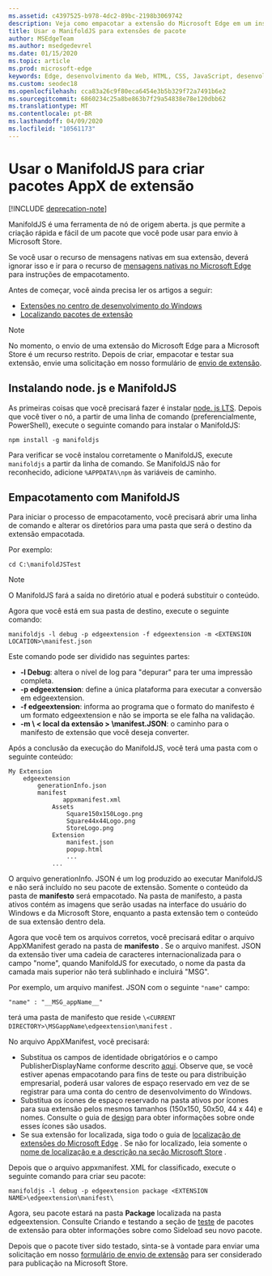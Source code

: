 ```yaml
---
ms.assetid: c4397525-b978-4dc2-89bc-2198b3069742
description: Veja como empacotar a extensão do Microsoft Edge em um instantâneo com ManifoldJS, a ferramenta de código-fonte aberto node. js.
title: Usar o ManifoldJS para extensões de pacote
author: MSEdgeTeam
ms.author: msedgedevrel
ms.date: 01/15/2020
ms.topic: article
ms.prod: microsoft-edge
keywords: Edge, desenvolvimento da Web, HTML, CSS, JavaScript, desenvolvedor
ms.custom: seodec18
ms.openlocfilehash: cca83a26c9f80eca6454e3b5b329f72a7491b6e2
ms.sourcegitcommit: 6860234c25a8be863b7f29a54838e78e120dbb62
ms.translationtype: MT
ms.contentlocale: pt-BR
ms.lasthandoff: 04/09/2020
ms.locfileid: "10561173"
---
```

# Usar o ManifoldJS para criar pacotes AppX de extensão  

[!INCLUDE [deprecation-note](../../includes/deprecation-note.md)]  

ManifoldJS é uma ferramenta de nó de origem aberta. js que permite a criação rápida e fácil de um pacote que você pode usar para envio à Microsoft Store.

Se você usar o recurso de mensagens nativas em sua extensão, deverá ignorar isso e ir para o recurso de [mensagens nativas no Microsoft Edge](../native-messaging.md#creating-an-extension-with-native-messaging) para instruções de empacotamento. 

Antes de começar, você ainda precisa ler os artigos a seguir:

- [Extensões no centro de desenvolvimento do Windows](./extensions-in-the-windows-dev-center.md)
- [Localizando pacotes de extensão](./localizing-extension-packages.md)

> [!NOTE]
> No momento, o envio de uma extensão do Microsoft Edge para a Microsoft Store é um recurso restrito. Depois de criar, empacotar e testar sua extensão, envie uma solicitação em nosso formulário de [envio de extensão](https://aka.ms/extension-request).


## Instalando node. js e ManifoldJS

As primeiras coisas que você precisará fazer é instalar [node. js LTS](https://nodejs.org/en/download/).
Depois que você tiver o nó, a partir de uma linha de comando (preferencialmente, PowerShell), execute o seguinte comando para instalar o ManifoldJS:

`npm install -g manifoldjs`

Para verificar se você instalou corretamente o ManifoldJS, execute `manifoldjs` a partir da linha de comando. Se ManifoldJS não for reconhecido, adicione `%APPDATA%\npm` às variáveis de caminho.

## Empacotamento com ManifoldJS

Para iniciar o processo de empacotamento, você precisará abrir uma linha de comando e alterar os diretórios para uma pasta que será o destino da extensão empacotada.

Por exemplo:

`cd C:\manifoldJSTest`

> [!NOTE]
> O ManifoldJS fará a saída no diretório atual e poderá substituir o conteúdo.



Agora que você está em sua pasta de destino, execute o seguinte comando:

`manifoldjs -l debug -p edgeextension -f edgeextension -m <EXTENSION LOCATION>\manifest.json`


Este comando pode ser dividido nas seguintes partes:
 -    **-l Debug**: altera o nível de log para "depurar" para ter uma impressão completa.
 -    **-p edgeextension**: define a única plataforma para executar a conversão em edgeextension.
 -    **-f edgeextension**: informa ao programa que o formato do manifesto é um formato edgeextension e não se importa se ele falha na validação.
 -    **-m \ < local da extensão > \manifest.JSON**: o caminho para o manifesto de extensão que você deseja converter.


Após a conclusão da execução do ManifoldJS, você terá uma pasta com o seguinte conteúdo:

    My Extension
        edgeextension
            generationInfo.json
            manifest
                   appxmanifest.xml
                Assets
                    Square150x150Logo.png
                    Square44x44Logo.png
                    StoreLogo.png    
                Extension
                    manifest.json
                    popup.html
                    ...
                ...

O arquivo generationInfo. JSON é um log produzido ao executar ManifoldJS e não será incluído no seu pacote de extensão. Somente o conteúdo da pasta de **manifesto** será empacotado. Na pasta de manifesto, a pasta ativos contém as imagens que serão usadas na interface do usuário do Windows e da Microsoft Store, enquanto a pasta extensão tem o conteúdo de sua extensão dentro dela.


Agora que você tem os arquivos corretos, você precisará editar o arquivo AppXManifest gerado na pasta de **manifesto** . Se o arquivo manifest. JSON da extensão tiver uma cadeia de caracteres internacionalizada para o campo "nome", quando ManifoldJS for executado, o nome da pasta da camada mais superior não terá sublinhado e incluirá "MSG".

Por exemplo, um arquivo manifest. JSON com o seguinte `"name"` campo:

`"name" : "__MSG_appName__"`

terá uma pasta de manifesto que reside `\<CURRENT DIRECTORY>\MSGappName\edgeextension\manifest` .

No arquivo AppXManifest, você precisará:
 -    Substitua os campos de identidade obrigatórios e o campo PublisherDisplayName conforme descrito [aqui](./creating-and-testing-extension-packages.md#app-identity-template-values). Observe que, se você estiver apenas empacotando para fins de teste ou para distribuição empresarial, poderá usar valores de espaço reservado em vez de se registrar para uma conta do centro de desenvolvimento do Windows.
 -    Substitua os ícones de espaço reservado na pasta ativos por ícones para sua extensão pelos mesmos tamanhos (150x150, 50x50, 44 x 44) e nomes. Consulte o guia de [design](./../design.md#icons-for-packaging) para obter informações sobre onde esses ícones são usados.
 - Se sua extensão for localizada, siga todo o guia de [localização de extensões do Microsoft Edge](./localizing-extension-packages.md) . Se não for localizado, leia somente o [nome de localização e a descrição na seção Microsoft Store](./localizing-extension-packages.md#localizing-name-and-description-in-the-microsoft-store) .

Depois que o arquivo appxmanifest. XML for classificado, execute o seguinte comando para criar seu pacote:

`manifoldjs -l debug -p edgeextension package <EXTENSION NAME>\edgeextension\manifest\`

Agora, seu pacote estará na pasta **Package** localizada na pasta edgeextension. Consulte Criando e testando a seção de [teste](./creating-and-testing-extension-packages.md#testing-an-appx-package) de pacotes de extensão para obter informações sobre como Sideload seu novo pacote.

Depois que o pacote tiver sido testado, sinta-se à vontade para enviar uma solicitação em nosso [formulário de envio de extensão](https://aka.ms/extension-request) para ser considerado para publicação na Microsoft Store.
